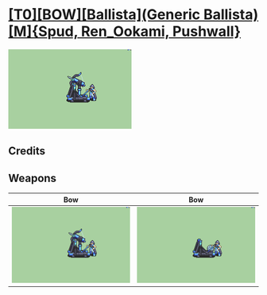 # [\[T0\]\[BOW\]\[Ballista\]\(Generic Ballista\)\[M\]{Spud, Ren_Ookami, Pushwall}](../%5BT0%5D%5BBOW%5D%5BBallista%5D(Generic%20Ballista)%5BM%5D%7BSpud,%20Ren_Ookami,%20Pushwall%7D)

<img src="./5.%20Bow%20(Ballista)/Bow_000.png" alt="[T0][BOW][Ballista](Generic Ballista)[M]{Spud, Ren_Ookami, Pushwall} standing" />

## Credits



## Weapons


|Bow |Bow |
|  :---: | :---: |
| <img alt="Bow animation" src="./5.%20Bow%20(Ballista)/Bow.gif" /> | <img alt="Bow animation" src="./5.%20Bow%20(Catapult)/Bow.gif" /> |
